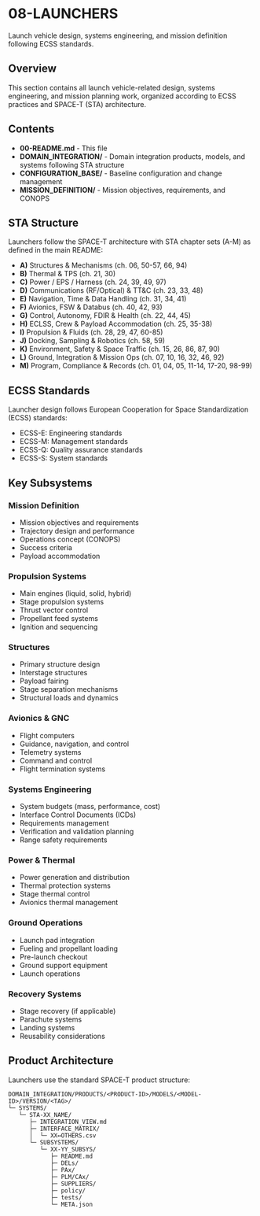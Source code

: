 # 08-LAUNCHERS

Launch vehicle design, systems engineering, and mission definition following ECSS standards.

## Overview

This section contains all launch vehicle-related design, systems engineering, and mission planning work, organized according to ECSS practices and SPACE-T (STA) architecture.

## Contents

- **00-README.md** - This file
- **DOMAIN_INTEGRATION/** - Domain integration products, models, and systems following STA structure
- **CONFIGURATION_BASE/** - Baseline configuration and change management
- **MISSION_DEFINITION/** - Mission objectives, requirements, and CONOPS

## STA Structure

Launchers follow the SPACE-T architecture with STA chapter sets (A-M) as defined in the main README:
- **A)** Structures & Mechanisms (ch. 06, 50-57, 66, 94)
- **B)** Thermal & TPS (ch. 21, 30)
- **C)** Power / EPS / Harness (ch. 24, 39, 49, 97)
- **D)** Communications (RF/Optical) & TT&C (ch. 23, 33, 48)
- **E)** Navigation, Time & Data Handling (ch. 31, 34, 41)
- **F)** Avionics, FSW & Databus (ch. 40, 42, 93)
- **G)** Control, Autonomy, FDIR & Health (ch. 22, 44, 45)
- **H)** ECLSS, Crew & Payload Accommodation (ch. 25, 35-38)
- **I)** Propulsion & Fluids (ch. 28, 29, 47, 60-85)
- **J)** Docking, Sampling & Robotics (ch. 58, 59)
- **K)** Environment, Safety & Space Traffic (ch. 15, 26, 86, 87, 90)
- **L)** Ground, Integration & Mission Ops (ch. 07, 10, 16, 32, 46, 92)
- **M)** Program, Compliance & Records (ch. 01, 04, 05, 11-14, 17-20, 98-99)

## ECSS Standards

Launcher design follows European Cooperation for Space Standardization (ECSS) standards:
- ECSS-E: Engineering standards
- ECSS-M: Management standards
- ECSS-Q: Quality assurance standards
- ECSS-S: System standards

## Key Subsystems

### Mission Definition
- Mission objectives and requirements
- Trajectory design and performance
- Operations concept (CONOPS)
- Success criteria
- Payload accommodation

### Propulsion Systems
- Main engines (liquid, solid, hybrid)
- Stage propulsion systems
- Thrust vector control
- Propellant feed systems
- Ignition and sequencing

### Structures
- Primary structure design
- Interstage structures
- Payload fairing
- Stage separation mechanisms
- Structural loads and dynamics

### Avionics & GNC
- Flight computers
- Guidance, navigation, and control
- Telemetry systems
- Command and control
- Flight termination systems

### Systems Engineering
- System budgets (mass, performance, cost)
- Interface Control Documents (ICDs)
- Requirements management
- Verification and validation planning
- Range safety requirements

### Power & Thermal
- Power generation and distribution
- Thermal protection systems
- Stage thermal control
- Avionics thermal management

### Ground Operations
- Launch pad integration
- Fueling and propellant loading
- Pre-launch checkout
- Ground support equipment
- Launch operations

### Recovery Systems
- Stage recovery (if applicable)
- Parachute systems
- Landing systems
- Reusability considerations

## Product Architecture

Launchers use the standard SPACE-T product structure:
```
DOMAIN_INTEGRATION/PRODUCTS/<PRODUCT-ID>/MODELS/<MODEL-ID>/VERSION/<TAG>/
└─ SYSTEMS/
   └─ STA-XX_NAME/
      ├─ INTEGRATION_VIEW.md
      ├─ INTERFACE_MATRIX/
      │  └─ XX↔OTHERS.csv
      └─ SUBSYSTEMS/
         └─ XX-YY_SUBSYS/
            ├─ README.md
            ├─ DELs/
            ├─ PAx/
            ├─ PLM/CAx/
            ├─ SUPPLIERS/
            ├─ policy/
            ├─ tests/
            └─ META.json
```
